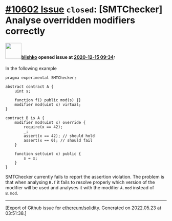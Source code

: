 # [\#10602 Issue](https://github.com/ethereum/solidity/issues/10602) `closed`: [SMTChecker] Analyse overridden modifiers correctly

#### <img src="https://avatars.githubusercontent.com/u/16404346?v=4" width="50">[blishko](https://github.com/blishko) opened issue at [2020-12-15 09:34](https://github.com/ethereum/solidity/issues/10602):

In the following example
```
pragma experimental SMTChecker;

abstract contract A {
    uint s;

    function f() public mod(s) {}
    modifier mod(uint x) virtual;
}

contract B is A {
    modifier mod(uint x) override {
        require(x == 42);
        _;
        assert(x == 42); // should hold
        assert(x == 0); // should fail
    }

    function set(uint x) public {
        s = x;
    }
}
```
SMTChecker currently fails to report the assertion violation.
The problem is that when analysing `B.f` it fails to resolve properly which version of the modifier will be used and analyses it with the modifier `A.mod` instead of `B.mod`.




-------------------------------------------------------------------------------



[Export of Github issue for [ethereum/solidity](https://github.com/ethereum/solidity). Generated on 2022.05.23 at 03:51:38.]
